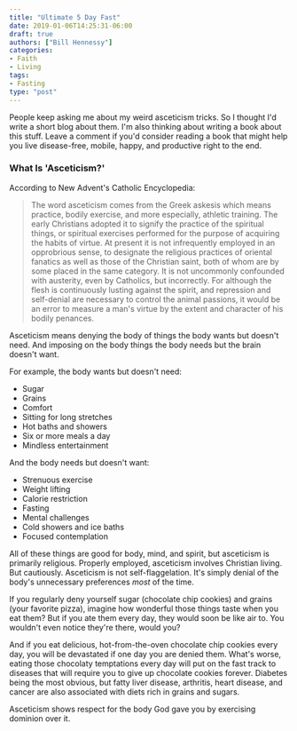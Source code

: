 ```yaml
---
title: "Ultimate 5 Day Fast"
date: 2019-01-06T14:25:31-06:00
draft: true
authors: ["Bill Hennessy"]
categories: 
- Faith
- Living
tags:
- Fasting
type: "post"
---
```


People keep asking me about my weird asceticism tricks. So I thought I'd write a short blog about them. I'm also thinking about writing a book about this stuff. Leave a comment if you'd consider reading a book that might help you live disease-free, mobile, happy, and productive right to the end. 

### What Is 'Asceticism?'

According to New Advent's Catholic Encyclopedia:

> The word asceticism comes from the Greek askesis which means practice, bodily exercise, and more especially, athletic training. The early Christians adopted it to signify the practice of the spiritual things, or spiritual exercises performed for the purpose of acquiring the habits of virtue. At present it is not infrequently employed in an opprobrious sense, to designate the religious practices of oriental fanatics as well as those of the Christian saint, both of whom are by some placed in the same category. It is not uncommonly confounded with austerity, even by Catholics, but incorrectly. For although the flesh is continuously lusting against the spirit, and repression and self-denial are necessary to control the animal passions, it would be an error to measure a man's virtue by the extent and character of his bodily penances. 

Asceticism means denying the body of things the body wants but doesn't need. And imposing on the body things the body needs but the brain doesn't want. 

For example, the body wants but doesn't need:

- Sugar
- Grains
- Comfort
- Sitting for long stretches
- Hot baths and showers
- Six or more meals a day
- Mindless entertainment

And the body needs but doesn't want:

- Strenuous exercise
- Weight lifting
- Calorie restriction
- Fasting 
- Mental challenges
- Cold showers and ice baths
- Focused contemplation

All of these things are good for body, mind, and spirit, but asceticism is primarily religious. Properly employed, asceticism involves Christian living. But cautiously. Asceticism is not self-flaggelation. It's simply denial of the body's unnecessary preferences *most* of the time. 

If you regularly deny yourself sugar (chocolate chip cookies) and grains (your favorite pizza), imagine how wonderful those things taste when you eat them? But if you ate them every day, they would soon be like air to. You wouldn't even notice they're there, would you?

And if you eat delicious, hot-from-the-oven chocolate chip cookies every day, you will be devastated if one day you are denied them. What's worse, eating those chocolaty temptations every day will put on the fast track to diseases that will require you to give up chocolate cookies forever. Diabetes being the most obvious, but fatty liver disease, arthritis, heart disease, and cancer are also associated with diets rich in grains and sugars. 

Asceticism shows respect for the body God gave you by exercising dominion over it. 

###